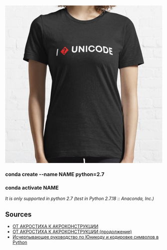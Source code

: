 ![](https://raw.githubusercontent.com/unton3ton/DANTSOVA/master/platform_in/FB2_DARIYA_DONCOVA/ssrco%2Cslim_fit_t_shirt%2Cwomens%2C101010%2001c5ca27c6%2Cfront%2Csquare_product%2C600x600.u1.jpg)


### conda create --name NAME python=2.7  
### conda activate NAME  
*It is only supported in python 2.7 (test in Python 2.7.18 :: Anaconda, Inc.)*


## Sources

* [ОТ АКРОСТИХА К АКРОКОНСТРУКЦИИ](http://rifma.com.ru/Chudasov.htm)
* [ОТ АКРОСТИХА К АКРОКОНСТРУКЦИИ (продолжение)](http://rifma.com.ru/Chudasov-2.htm)
* [Исчерпывающее руководство по Юникоду и кодировке символов в Python](https://tproger.ru/translations/unicode-and-encoding-python-guide)
